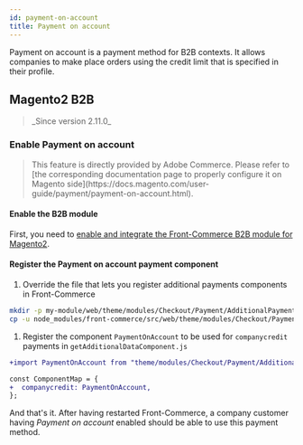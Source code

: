 ```yaml
---
id: payment-on-account
title: Payment on account
---
```


Payment on account is a payment method for B2B contexts. It allows companies to make place orders using the credit limit that is specified in their profile.

## Magento2 B2B

<blockquote class="feature--new">
_Since version 2.11.0_
</blockquote>

### Enable Payment on account

<blockquote class="note">
This feature is directly provided by Adobe Commerce. Please refer to [the corresponding documentation page to properly configure it on Magento side](https://docs.magento.com/user-guide/payment/payment-on-account.html).
</blockquote>

#### Enable the B2B module

First, you need to [enable and integrate the Front-Commerce B2B module for Magento2](/docs/magento2/b2b.html#Enable-B2B-support).

#### Register the Payment on account payment component

1. Override the file that lets you register additional payments components in Front-Commerce
  ```bash
mkdir -p my-module/web/theme/modules/Checkout/Payment/AdditionalPaymentInformation/
cp -u node_modules/front-commerce/src/web/theme/modules/Checkout/Payment/AdditionalPaymentInformation/getAdditionalDataComponent.js my-module/web/theme/modules/Checkout/Payment/AdditionalPaymentInformation/getAdditionalDataComponent.js
  ```
1. Register the component `PaymentOnAccount` to be used for `companycredit` payments in `getAdditionalDataComponent.js`
  ```diff
+import PaymentOnAccount from "theme/modules/Checkout/Payment/AdditionalPaymentInformation/PaymentOnAccount";

const ComponentMap = {
+  companycredit: PaymentOnAccount,
};
  ```

And that's it. After having restarted Front-Commerce, a company customer having _Payment on account_ enabled should be able to use this payment method.
